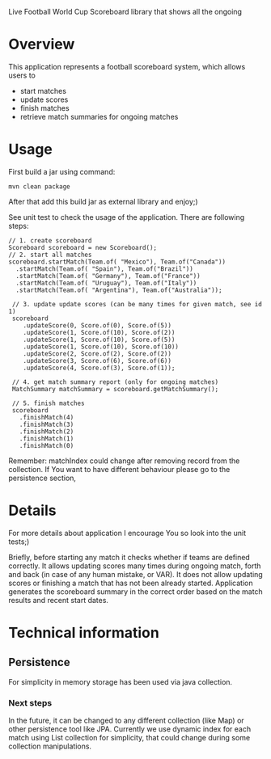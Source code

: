 Live Football World Cup Scoreboard library that shows all the ongoing

# Overview
This application represents a football scoreboard system, which allows users to 
- start matches
- update scores
- finish matches
- retrieve match summaries for ongoing matches

# Usage

First build a jar using command:

    mvn clean package

After that add this build jar as external library and enjoy;)

See unit test to check the usage of the application.
There are following steps: 

    // 1. create scoreboard
    Scoreboard scoreboard = new Scoreboard();
    // 2. start all matches  
    scoreboard.startMatch(Team.of( "Mexico"), Team.of("Canada"))
      .startMatch(Team.of( "Spain"), Team.of("Brazil"))
      .startMatch(Team.of( "Germany"), Team.of("France"))
      .startMatch(Team.of( "Uruguay"), Team.of("Italy"))
      .startMatch(Team.of( "Argentina"), Team.of("Australia"));

     // 3. update update scores (can be many times for given match, see id 1)
     scoreboard
        .updateScore(0, Score.of(0), Score.of(5))
        .updateScore(1, Score.of(10), Score.of(2))
        .updateScore(1, Score.of(10), Score.of(5))
        .updateScore(1, Score.of(10), Score.of(10))
        .updateScore(2, Score.of(2), Score.of(2))
        .updateScore(3, Score.of(6), Score.of(6))
        .updateScore(4, Score.of(3), Score.of(1));

     // 4. get match summary report (only for ongoing matches)
     MatchSummary matchSummary = scoreboard.getMatchSummary();

     // 5. finish matches
     scoreboard
       .finishMatch(4)
       .finishMatch(3)
       .finishMatch(2)
       .finishMatch(1)
       .finishMatch(0)

Remember: matchIndex could change after removing record from the collection.
If You want to have different behaviour please go to the persistence section,

# Details

For more details about application I encourage You so look into the unit tests;)

Briefly, before starting any match it checks whether if teams are defined correctly.
It allows updating scores many times during ongoing match, forth and back (in case of any human mistake, or VAR).
It does not allow updating scores or finishing a match that has not been already started.
Application generates the scoreboard summary in the correct order based on the match results 
and recent start dates.

# Technical information

## Persistence
For simplicity in memory storage has been used via java collection.

### Next steps
In the future, it can be changed to any different collection (like Map) 
or other persistence tool like JPA.
Currently we use dynamic index for each match using List collection for simplicity,
that could change during some collection manipulations.


 

